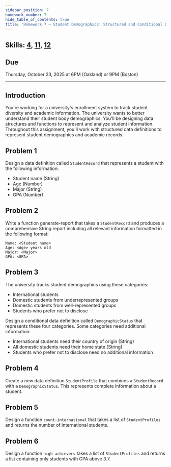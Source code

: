 ```yaml
---
sidebar_position: 7
homework_number: 7
hide_table_of_contents: true
title: 'Homework 7 — Student Demographics: Structured and Conditional Data'
---
```


## Skills: [4](</skills/#(4)>), [11](</skills/#(11)>), [12](</skills/#(12)>)

## Due

Thursday, October 23, 2025 at 6PM (Oakland) or 9PM (Boston)

______________________________________________________________________

## Introduction

You're working for a university's enrollment system to track student diversity and academic information. The university wants to better understand their student body demographics. You'll be designing data structures and functions to represent and analyze student information.
Throughout this assignment, you'll work with structured data definitions to represent student demographics and academic records.

## Problem 1

Design a data definition called `StudentRecord` that represents a student with the following information:

- Student name (String)
- Age (Number)
- Major (String)
- GPA (Number)

## Problem 2

Write a function generate-report that takes a `StudentRecord` and produces a comprehensive String report including all relevant information formatted in the following format:

```=== STUDENT REPORT ===
Name: <Student name>
Age: <Age> years old
Major: <Major>
GPA: <GPA>
```

## Problem 3

The university tracks student demographics using these categories:

- International students
- Domestic students from underrepresented groups
- Domestic students from well-represented groups
- Students who prefer not to disclose

Design a conditional data definition called `DemographicStatus` that represents these four categories. Some categories need additional information:

- International students need their country of origin (String)
- All domestic students need their home state (String)
- Students who prefer not to disclose need no additional information

## Problem 4

Create a new data definition `StudentProfile` that combines a `StudentRecord` with a `DemographicStatus`. This represents complete information about a student.

## Problem 5

Design a function `count-international` that takes a list of `StudentProfiles` and returns the number of international students.

## Problem 6

Design a function `high-achievers` takes a list of `StudentProfiles` and returns a list containing only students with GPA above 3.7.
